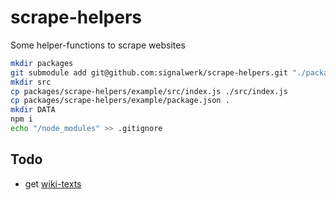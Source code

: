 # scrape-helpers

Some helper-functions to scrape websites

```sh
mkdir packages
git submodule add git@github.com:signalwerk/scrape-helpers.git "./packages/scrape-helpers"
mkdir src
cp packages/scrape-helpers/example/src/index.js ./src/index.js
cp packages/scrape-helpers/example/package.json .
mkdir DATA
npm i
echo "/node_modules" >> .gitignore
```

## Todo

- get [wiki-texts](https://ddos.odenwilusenz.ch/api.php?action=query&format=json&prop=revisions&titles=Hauptseite&formatversion=2&rvprop=content&rvslots=*)
